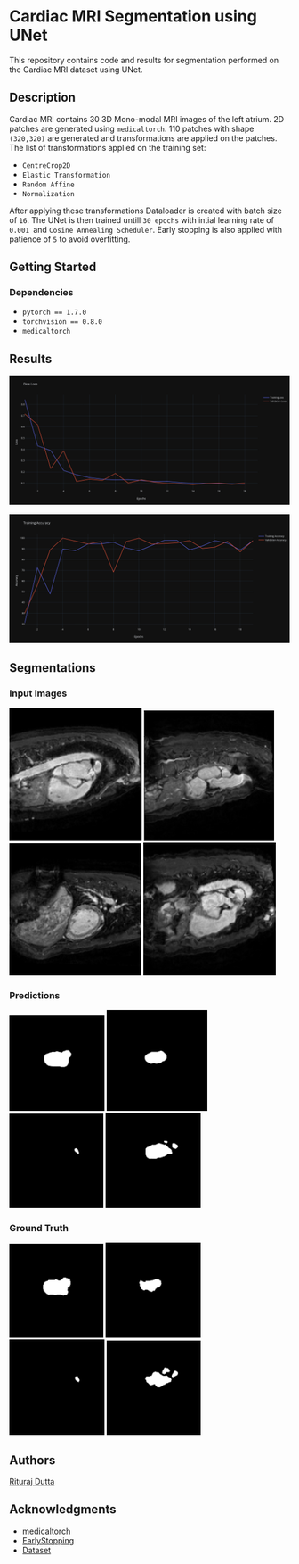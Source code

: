 # Cardiac MRI Segmentation using UNet

This repository contains code and results for segmentation performed on the Cardiac MRI dataset using UNet.

## Description

Cardiac MRI contains 30 3D Mono-modal MRI images of the left atrium. 2D patches are generated using ```medicaltorch```. 110 patches with shape ```(320,320)``` are generated and transformations are applied on the patches. The list of transformations applied on the training set:

* ```CentreCrop2D```
* ```Elastic Transformation```
* ```Random Affine```
* ```Normalization```

After applying these transformations Dataloader is created with batch size of ```16```. The UNet is then trained untill ```30 epochs``` with intial learning rate of ```0.001 ```and ```Cosine Annealing Scheduler```. Early stopping is also applied with patience of ```5``` to avoid overfitting.

## Getting Started

### Dependencies

* ```pytorch == 1.7.0```
* ```torchvision == 0.8.0```
* ```medicaltorch```

## Results
![Dice Loss](https://github.com/Rituraj-commits/Cardiac-MRI-Segmentation/blob/main/image/Dice_Loss.png)

![Accuracy](https://github.com/Rituraj-commits/Cardiac-MRI-Segmentation/blob/main/image/Training%20Accuracy.png)

## Segmentations

### Input Images
![](https://github.com/Rituraj-commits/Cardiac-MRI-Segmentation/blob/main/image/heart.png)  ![](https://github.com/Rituraj-commits/Cardiac-MRI-Segmentation/blob/main/image/heart2.png)  ![](https://github.com/Rituraj-commits/Cardiac-MRI-Segmentation/blob/main/image/heart3.png)  ![](https://github.com/Rituraj-commits/Cardiac-MRI-Segmentation/blob/main/image/heart4.png)

### Predictions
![](https://github.com/Rituraj-commits/Cardiac-MRI-Segmentation/blob/main/image/pred1.png)  ![](https://github.com/Rituraj-commits/Cardiac-MRI-Segmentation/blob/main/image/pred2.png)  ![](https://github.com/Rituraj-commits/Cardiac-MRI-Segmentation/blob/main/image/pred3.png)  ![](https://github.com/Rituraj-commits/Cardiac-MRI-Segmentation/blob/main/image/pred4.png)

### Ground Truth
![](https://github.com/Rituraj-commits/Cardiac-MRI-Segmentation/blob/main/image/gt1.png)  ![](https://github.com/Rituraj-commits/Cardiac-MRI-Segmentation/blob/main/image/gt2.png)  ![](https://github.com/Rituraj-commits/Cardiac-MRI-Segmentation/blob/main/image/gt3.png)  ![](https://github.com/Rituraj-commits/Cardiac-MRI-Segmentation/blob/main/image/gt4.png)



## Authors

[Rituraj Dutta](riturajdutta400@gmail.com)


## Acknowledgments


* [medicaltorch](https://github.com/perone/medicaltorch)
* [EarlyStopping](https://github.com/Bjarten/early-stopping-pytorch)
* [Dataset](http://medicaldecathlon.com/)
